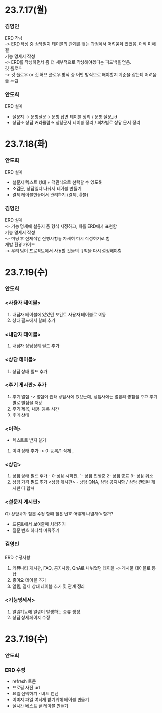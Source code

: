 # 23.7.17(월)
### 김영인
ERD 작성<br>
-> ERD 작성 중 상담일지 테이블의 관계를 맺는 과정에서 어려움이 있었음. 아직 미해결<br>
기능 명세서 작성<br>
-> ERD를 작성하면서 좀 더 세부적으로 작성해야겠다는 피드백을 얻음.<br>
깃 플로우<br>
-> 깃 플로우 or 깃 허브 플로우 방식 중 어떤 방식으로 해야할지 기준을 잡는데 어려움을 느낌

### 안도희
ERD 설계

- 설문지 → 문항질문→ 문항 답변 테이블 정리 / 문항 질문\_id
- 상담→ 상담 커리큘럼→ 상담문서 테이블 정리 / 회차별로 상담 문서 정리

# 23.7.18(화)
### 안도희
ERD 설계

- 설문지 텍스트 형태 + 객관식으로 선택할 수 있도록
- 소감문, 상담일지 나눠서 테이블 만들기
- 결제 테이블만들어서 관리하기 (결제, 환불)

### 김영인
ERD 설계<br>
-> 기능 명세에 설문지 폼 형식 지정하고, 이를 ERD에서 표현함<br>
기능 명세서 작성<br>
-> 미팅 후 전체적인 진행사항을 자세히 다시 작성하기로 함<br>
개발 환경 가이드<br>
-> 우리 팀이 프로젝트에서 사용할 것들의 규칙을 다시 설정해야함

# 23.7.19(수)
### 안도희
### <사용자 테이블>
1. 내담자 테이블에 있었던 포인트 사용자 테이블로 이동
2. 상태 필드에서 탈퇴 추가

### <내담자 테이블>
1. 내담자 상담상태 필드 추가

### <상담 테이블>
1. 상담 상태 필드 추가

### <후기 게시판> 추가
1. 후기 별점 -> 별점이 원래 상담사에 있었는데, 상담사에는 별점의 총합을 주고 후기별로 별점을 저장
2. 후기 제목, 내용, 등록 시간
3. 후기 상태

### <이력>
- 텍스트로 받지 말기
1. 이력 상태 추가 -> 0-등록/1-삭제 ,

### <상담>
1. 상담 상태 필드 추가 - 0-상담 시작전, 1- 상담 진행중 2- 상담 종료 3- 상담 취소
2. 상담 가격 필드 추가
<상담 게시판> - 상담 QNA, 상담 공지사항 / 상담 관련된 게시판 다 합쳐

### <설문지 게시판>
Q) 상담사가 질문 수정 할때 질문 번호 어떻게 나열해야 할까?
- 프론트에서 보여줄때 처리하기
- 질문 번호 하나씩 미뤄주기

### 김영인
### <ERD>
ERD 수정사항<br>
1. 커뮤니티 게시판, FAQ, 공지사항, QnA로 나뉘었던 테이블 -> 게시물 테이블로 통합
2. 좋아요 테이블 추가
3. 알림, 결제 상태 테이블 추가 및 관계 정리

### <기능명세서>
1. 알림기능에 알림이 발생하는 종류 생성.
2. 상담 상세페이지 수정


# 23.7.19(수)
### 안도희
### ERD 수정
- refresh 토큰
- 프로필 사진 url
- 요일 선택하기 - 비트 연산
- 이미지 파일 여러개 받기위해 테이블 만들기
- 실시간 베스트 글 테이블 만들기